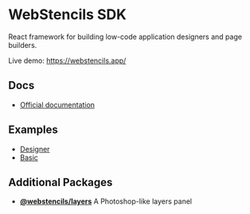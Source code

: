 # WebStencils SDK

React framework for building low-code application designers and page builders.

Live demo: <https://webstencils.app/>

## Docs

- [Official documentation](https://webstencils.github.io/sdk/)

## Examples

- [Designer](https://github.com/webstencils/sdk/tree/main/examples/designer)
- [Basic](https://github.com/webstencils/sdk/tree/main/examples/basic)

## Additional Packages

- **[@webstencils/layers](https://github.com/webstencils/sdk/tree/main/packages/layers)** A Photoshop-like layers panel
